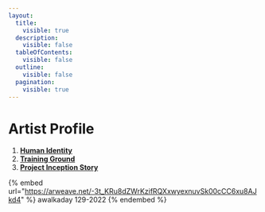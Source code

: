 ```yaml
---
layout:
  title:
    visible: true
  description:
    visible: false
  tableOfContents:
    visible: false
  outline:
    visible: false
  pagination:
    visible: true
---
```


# Artist Profile

1. [**Human Identity**](human-identity.md)
2. [**Training Ground**](training-ground.md)
3. [**Project Inception Story**](project-inception-story.md)



{% embed url="https://arweave.net/-3t_KRu8dZWrKzifRQXxwyexnuvSk00cCC6xu8AJkd4" %}
awalkaday 129-2022
{% endembed %}

